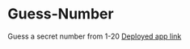 # Guess-Number
Guess a secret number from 1-20
[Deployed app link](https://hongyi-yan.github.io/Guess-Number-Javascript-DOM-/)
